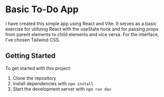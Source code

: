 # Basic To-Do App

I have created this simple app using React and Vite. It serves as a basic exercise for utilizing React with the useState hook and for passing props from parent elements to child elements and vice versa. For the interface, I've chosen Tailwind CSS.

## Getting Started

To get started with this project:

1. Clone the repository
2. Install dependencies with `npm install`
3. Start the development server with `npm run dev`